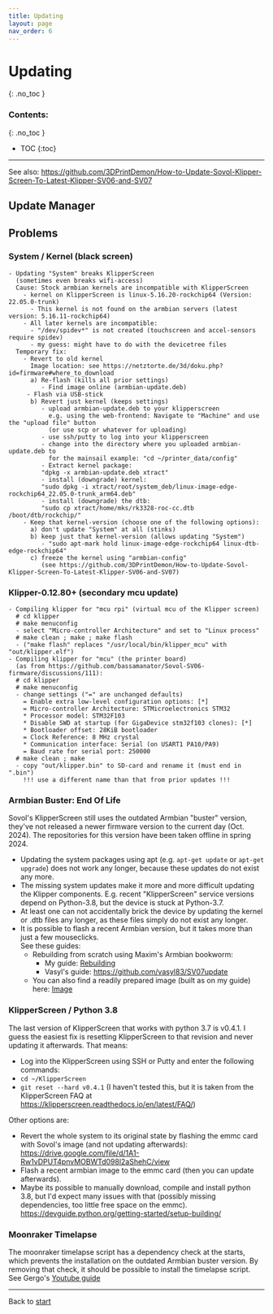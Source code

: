 ```yaml
---
title: Updating
layout: page
nav_order: 6
---
```

# Updating
{: .no_toc }
### Contents:
{: .no_toc }
- TOC
{:toc}
----

See also: <https://github.com/3DPrintDemon/How-to-Update-Sovol-Klipper-Screen-To-Latest-Klipper-SV06-and-SV07>

## Update Manager

## Problems

### System / Kernel (black screen)
```
- Updating "System" breaks KlipperScreen
  (sometimes even breaks wifi-access)
  Cause: Stock armbian kernels are incompatible with KlipperScreen
    - kernel on KlipperScreen is linux-5.16.20-rockchip64 (Version: 22.05.0-trunk)
      - This kernel is not found on the armbian servers (latest version: 5.16.11-rockchip64)
    - All later kernels are incompatible:
      - "/dev/spidev*" is not created (touchscreen and accel-sensors require spidev)
      - my guess: might have to do with the devicetree files
  Temporary fix:
    - Revert to old kernel
      Image location: see https://netztorte.de/3d/doku.php?id=firmware#where_to_download
      a) Re-flash (kills all prior settings)
         - Find image online (armbian-update.deb)
	 - Flash via USB-stick
      b) Revert just kernel (keeps settings)
         - upload armbian-update.deb to your klipperscreen
           e.g. using the web-frontend: Navigate to "Machine" and use the "upload file" button
           (or use scp or whatever for uploading)
         - use ssh/putty to log into your klipperscreen
         - change into the directory where you uploaded armbian-update.deb to
           for the mainsail example: "cd ~/printer_data/config"
         - Extract kernel package:
	     "dpkg -x armbian-update.deb xtract"
         - install (downgrade) kernel:
	     "sudo dpkg -i xtract/root/system_deb/linux-image-edge-rockchip64_22.05.0-trunk_arm64.deb"
         - install (downgrade) the dtb:
	     "sudo cp xtract/home/mks/rk3328-roc-cc.dtb /boot/dtb/rockchip/"
    - Keep that kernel-version (choose one of the following options):
      a) don't update "System" at all (stinks)
      b) keep just that kernel-version (allows updating "System")
         - "sudo apt-mark hold linux-image-edge-rockchip64 linux-dtb-edge-rockchip64"
      c) freeze the kernel using "armbian-config"
         (see https://github.com/3DPrintDemon/How-to-Update-Sovol-Klipper-Screen-To-Latest-Klipper-SV06-and-SV07)
```


### Klipper-0.12.80+ (secondary mcu update)
```
- Compiling klipper for "mcu rpi" (virtual mcu of the Klipper screen)
  # cd klipper
  # make menuconfig
  - select "Micro-controller Architecture" and set to "Linux process"
  # make clean ; make ; make flash
  - ("make flash" replaces "/usr/local/bin/klipper_mcu" with "out/klipper.elf")
- Compiling klipper for "mcu" (the printer board)
  (as from https://github.com/bassamanator/Sovol-SV06-firmware/discussions/111):
  # cd klipper
  # make menuconfig
  - change settings ("=" are unchanged defaults)
    = Enable extra low-level configuration options: [*]
    = Micro-controller Architecture: STMicroelectronics STM32
    * Processor model: STM32F103
    * Disable SWD at startup (for GigaDevice stm32f103 clones): [*]
    * Bootloader offset: 28KiB bootloader
    = Clock Reference: 8 MHz crystal
    * Communication interface: Serial (on USART1 PA10/PA9)
    = Baud rate for serial port: 250000
  # make clean ; make
  - copy "out/klipper.bin" to SD-card and rename it (must end in ".bin")
    !!! use a different name than that from prior updates !!!
```


### Armbian Buster: End Of Life
Sovol's KlipperScreen still uses the outdated Armbian "buster" version, they've not released a newer firmware version to the current day (Oct. 2024).
The repositories for this version have been taken offline in spring 2024.
  * Updating the system packages using apt (e.g. `apt-get update` or `apt-get upgrade`) does not work any longer, because these updates do not exist any more.
  * The missing system updates make it more and more difficult updating the Klipper components. E.g. recent "KlipperScreen" service versions depend on Python-3.8, but the device is stuck at Python-3.7.
  * At least one can not accidentally brick the device by updating the kernel or .dtb files any longer, as these files simply do not exist any longer.
  * It is possible to flash a recent Armbian version, but it takes more than just a few mouseclicks.  
     See these guides:
    * Rebuilding from scratch using Maxim's Armbian bookworm:
      * My guide: [Rebuilding](rebuilding.html)
      * Vasyl's guide: <https://github.com/vasyl83/SV07update>
    * You can also find a readily prepared image (built as on my guide) here: [Image](image.html)


### KlipperScreen / Python 3.8
The last version of KlipperScreen that works with python 3.7 is v0.4.1.
I guess the easiest fix is resetting KlipperScreen to that revision and never updating it afterwards. That means:
  * Log into the KlipperScreen using SSH or Putty and enter the following commands:
  * `cd ~/KlipperScreen`
  * `git reset --hard v0.4.1`
(I haven't tested this, but it is taken from the KlipperScreen FAQ at <https://klipperscreen.readthedocs.io/en/latest/FAQ/>)

Other options are:
  * Revert the whole system to its original state by flashing the emmc card with Sovol's image (and not updating afterwards): <https://drive.google.com/file/d/1A1-Rw1vDPUT4pnvMOBWTd098l2aShehC/view>
  * Flash a recent armbian image to the emmc card (then you can update afterwards).
  * Maybe its possible to manually download, compile and install python 3.8, but I'd expect many issues with that (possibly missing dependencies, too little free space on the emmc). <https://devguide.python.org/getting-started/setup-building/>


### Moonraker Timelapse
The moonraker timelapse script has a dependency check at the starts, which prevents the installation on the outdated Armbian buster version.
By removing that check, it should be possible to install the timelapse script.
See Gergo's [Youtube guide](https://www.youtube.com/watch?v=86CFV_CbrvQ&t=457s)


----
Back to [start](index.html)
